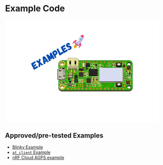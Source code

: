 # Example Code

![Examples](img/examples.png)

## Approved/pre-tested Examples

- [Blinky Example](nrf9160-blinky-sample.md)
- [`at_client` Example](nrf9160-blinky-sample.md)
- [nRF Cloud AGPS example](nrf9160-agps-sample.md)

